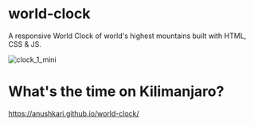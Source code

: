 # world-clock

A responsive World Clock of world's highest mountains built with HTML, CSS & JS.

![clock_1_mini](https://github.com/AnushkaRi/world-clock/assets/93154379/f093b06d-db58-46c7-99e8-dbbd0e15bd41)


# What's the time on Kilimanjaro?

https://anushkari.github.io/world-clock/
